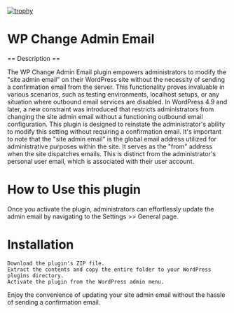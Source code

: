 [![trophy](https://github-profile-trophy.vercel.app/?username=Danitex24&theme=onedark)](https://github.com/ryo-ma/github-profile-trophy)
# WP Change Admin Email
== Description ==

The WP Change Admin Email plugin empowers administrators to modify the "site admin email" on their WordPress site without the necessity of sending a confirmation email from the server. This functionality proves invaluable in various scenarios, such as testing environments, localhost setups, or any situation where outbound email services are disabled. In WordPress 4.9 and later, a new constraint was introduced that restricts administrators from changing the site admin email without a functioning outbound email configuration. This plugin is designed to reinstate the administrator's ability to modify this setting without requiring a confirmation email. It's important to note that the "site admin email" is the global email address utilized for administrative purposes within the site. It serves as the "from" address when the site dispatches emails. This is distinct from the administrator's personal user email, which is associated with their user account.
# How to Use this plugin

Once you activate the plugin, administrators can effortlessly update the admin email by navigating to the Settings >> General page.

# Installation

    Download the plugin's ZIP file.
    Extract the contents and copy the entire folder to your WordPress plugins directory.
    Activate the plugin from the WordPress admin menu.

Enjoy the convenience of updating your site admin email without the hassle of sending a confirmation email.
